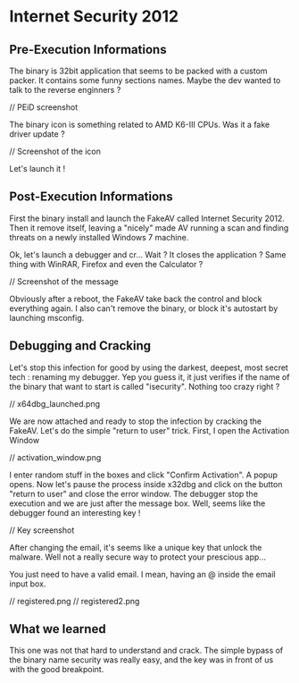 # Internet Security 2012

## Pre-Execution Informations

The binary is 32bit application that seems to be packed with a custom packer. It contains some funny sections names. Maybe the dev wanted to talk to the reverse enginners ?

// PEiD screenshot

The binary icon is something related to AMD K6-III CPUs. Was it a fake driver update ?

// Screenshot of the icon

Let's launch it !

## Post-Execution Informations

First the binary install and launch the FakeAV called Internet Security 2012. Then it remove itself, leaving a "nicely" made AV running a scan and finding threats on a newly installed Windows 7 machine.

Ok, let's launch a debugger and cr... Wait ? It closes the application ? Same thing with WinRAR, Firefox and even the Calculator ?

// Screenshot of the message

Obviously after a reboot, the FakeAV take back the control and block everything again. I also can't remove the binary, or block it's autostart by launching msconfig.

## Debugging and Cracking

Let's stop this infection for good by using the darkest, deepest, most secret tech : renaming my debugger. Yep you guess it, it just verifies if the name of the binary that want to start is called "isecurity". Nothing too crazy right ?

// x64dbg_launched.png

We are now attached and ready to stop the infection by cracking the FakeAV. Let's do the simple "return to user" trick. First, I open the Activation Window

// activation_window.png

I enter random stuff in the boxes and click "Confirm Activation". A popup opens. Now let's pause the process inside x32dbg and click on the button "return to user" and close the error window. The debugger stop the execution and we are just after the message box. Well, seems like the debugger found an interesting key !

// Key screenshot

After changing the email, it's seems like a unique key that unlock the malware. Well not a really secure way to protect your prescious app...

You just need to have a valid email. I mean, having an @ inside the email input box.

// registered.png
// registered2.png

## What we learned

This one was not that hard to understand and crack. The simple bypass of the binary name security was really easy, and the key was in front of us with the good breakpoint. 